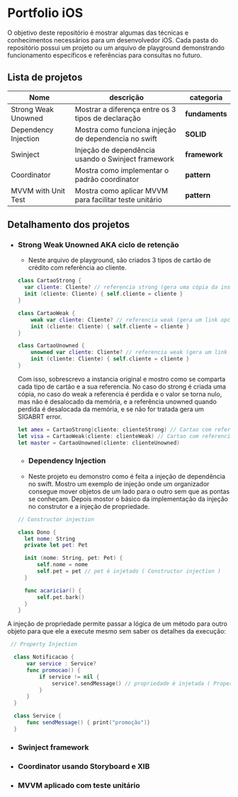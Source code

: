 # Portfolio iOS

O objetivo deste repositório é mostrar algumas das técnicas e conhecimentos necessários para um desenvolvedor iOS. Cada pasta do repositório possui um projeto ou um arquivo de playground demonstrando funcionamento específicos e referências para consultas no futuro.


## Lista de projetos

Nome                  | descrição                                            | categoria
--------------------- | ---------------------------------------------------- | -----------
Strong Weak Unowned   | Mostrar a diferença entre os 3 tipos de declaração   | **fundaments**
Dependency Injection  | Mostra como funciona injeção de dependencia no swift | **SOLID**
Swinject              | Injeção de dependência usando o Swinject framework   | **framework**
Coordinator           | Mostra como implementar o padrão coordinator         | **pattern**
MVVM with Unit Test     | Mostra como aplicar MVVM para facilitar teste unitário | **pattern**

## Detalhamento dos projetos

* ### Strong Weak Unowned AKA ciclo de retenção

  * Neste arquivo de playground, são criados 3 tipos de cartão de crédito com referência ao cliente. 
  
  
  ```swift
  class CartaoStrong {
    var cliente: Cliente? // referencia strong (gera uma cópia da instancia)
    init (cliente: Cliente) { self.cliente = cliente }
  }

  class CartaoWeak {
      weak var cliente: Cliente? // referencia weak (gera um link opcional para a instancia)
      init (cliente: Cliente) { self.cliente = cliente }
  }

  class CartaoUnowned {
      unowned var cliente: Cliente? // referencia weak (gera um link opcional para a instancia)
      init (cliente: Cliente) { self.cliente = cliente }
  }
  ```
  
  Com isso, sobrescrevo a instancia original e mostro como se comparta cada tipo de cartão e a sua referencia. No caso do strong é criada uma cópia, no caso do weak a referencia é perdida e o valor se torna nulo, mas não é desalocado da memória, e a referência unowned quando perdida é desalocada da memória, e se não for tratada gera um SIGABRT error.
  
  ```swift
  let amex = CartaoStrong(cliente: clienteStrong) // Cartao com referencia strong
  let visa = CartaoWeak(cliente: clienteWeak) // Cartao com referencia weak
  let master = CartaoUnowned(cliente: clienteUnowned)
  ```
  
  * ### Dependency Injection
  
   * Neste projeto eu demonstro como é feita a injeção de dependência no swift. Mostro um exemplo de injeção onde um organizador consegue mover objetos de um lado para o outro sem que as pontas se conheçam. Depois mostor o básico da implementação da injeção no construtor e a injeção de propriedade.
   
   ```swift
   // Constructor injection

   class Dono {
     let nome: String
     private let pet: Pet

     init (nome: String, pet: Pet) {
         self.nome = nome
         self.pet = pet // pet é injetado ( Constructor injection )
     }

     func acariciar() {
         self.pet.bark()
     }
   }
   
   ```
 A injeção de propriedade permite passar a lógica de um método para outro objeto para que ele a execute mesmo sem saber os detalhes da execução:
 
  ```swift
   // Property Injection

    class Notificacao {
        var service : Service?
        func promocao() {
            if service != nil {
                service?.sendMessage() // propriedade é injetada ( Property Injection )
            }
        }
    }

    class Service {
        func sendMessage() { print("promoção")}
    }
  ```
  
  
   * ### Swinject framework
   
   
   * ### Coordinator usando Storyboard e XIB
   
   * ### MVVM aplicado com teste unitário
   
